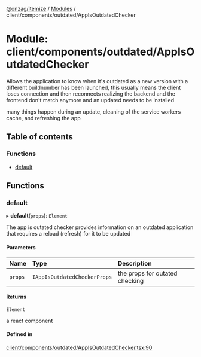 [@onzag/itemize](../README.md) / [Modules](../modules.md) / client/components/outdated/AppIsOutdatedChecker

# Module: client/components/outdated/AppIsOutdatedChecker

Allows the application to know when it's outdated as a new version
with a different buildnumber has been launched, this usually means
the client loses connection and then reconnects realizing
the backend and the frontend don't match anymore and an updated
needs to be installed

many things happen during an update, cleaning of the service workers cache,
and refreshing the app

## Table of contents

### Functions

- [default](client_components_outdated_AppIsOutdatedChecker.md#default)

## Functions

### default

▸ **default**(`props`): `Element`

The app is outated checker provides information on an outdated application that requires
a reload (refresh) for it to be updated

#### Parameters

| Name | Type | Description |
| :------ | :------ | :------ |
| `props` | `IAppIsOutdatedCheckerProps` | the props for outated checking |

#### Returns

`Element`

a react component

#### Defined in

[client/components/outdated/AppIsOutdatedChecker.tsx:90](https://github.com/onzag/itemize/blob/73e0c39e/client/components/outdated/AppIsOutdatedChecker.tsx#L90)
